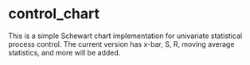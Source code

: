 # control_chart

This is a simple Schewart chart implementation for univariate statistical process control.
The current version has x-bar, S, R, moving average statistics, and more will be added.
